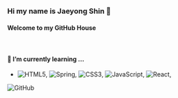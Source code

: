 ### Hi my name is Jaeyong Shin 👋
#### Welcome to my GitHub House
<br/>
<h4> 🌱 I’m currently learning ... </h4>


- <img alt="HTML5" src = "https://img.shields.io/badge/-HTML5-F05032?style=for-the-badge&logo=html5&logoColor=ffffff"/>,
<img alt="Spring" src ="https://img.shields.io/badge/Spring-6DB33F?style=for-the-badge&logo=spring&logoColor=ffffff"/>,
<img alt="CSS3" src ="https://img.shields.io/badge/CSS3-007ACC.svg?style=for-the-badge&logo=css3"/>,
<img alt="JavaScript" src ="https://img.shields.io/badge/-JavaScript-F7DF1E?style=for-the-badge&logo=javascript&logoColor=000000"/>,
<img alt="React" src ="https://img.shields.io/badge/-React-222222?style=for-the-badge&logo=react"/>,
<img alt="GitHub" src ="https://img.shields.io/badge/GitHub-181717?style=for-the-badge&logo=github"/>

<!--
**sls0263/sls0263** is a ✨ _special_ ✨ repository because its `README.md` (this file) appears on your GitHub profile.

Here are some ideas to get you started:

- 🔭 I’m currently working on ...
- 🌱 I’m currently learning ...
- 👯 I’m looking to collaborate on ...
- 🤔 I’m looking for help with ...
- 💬 Ask me about ...
- 📫 How to reach me: ...
- 😄 Pronouns: ...
- ⚡ Fun fact: ...
-->
